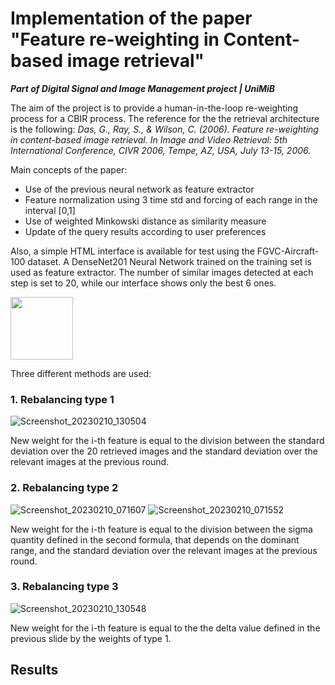 # Implementation of the paper "Feature re-weighting in Content-based image retrieval"

***Part of Digital Signal and Image Management project | UniMiB***

The aim of the project is to provide a human-in-the-loop re-weighting process for a CBIR process. The reference for the the retrieval architecture is the following:
*Das, G., Ray, S., & Wilson, C. (2006). Feature re-weighting in content-based image retrieval. In Image and Video Retrieval: 5th International Conference, CIVR 2006, Tempe, AZ, USA, July 13-15, 2006.*

Main concepts of the paper:
- Use of the previous neural network as feature extractor
- Feature normalization using 3 time std and forcing of each range in the interval [0,1]
- Use of weighted Minkowski distance as similarity measure
- Update of the query results according to user preferences

Also, a simple HTML interface is available for test using the FGVC-Aircraft-100 dataset. A DenseNet201 Neural Network trained on the training set is used as feature extractor. The number of similar images detected at each step is set to 20, while our interface shows only the best 6 ones.

<img src="https://user-images.githubusercontent.com/63108350/226201266-35918085-7344-42bb-b958-5d6ee4ad936c.mp4" width=100>

Three different methods are used:

### 1. Rebalancing type 1 

![Screenshot_20230210_130504](https://user-images.githubusercontent.com/63108350/226203376-fe61aca2-aa52-4964-8773-f025bad4e1a6.png)

New weight for the i-th feature is equal to the division between the standard deviation over the 20 retrieved images and the standard deviation over the relevant images at the previous round.

### 2. Rebalancing type 2

![Screenshot_20230210_071607](https://user-images.githubusercontent.com/63108350/226203388-4fdd1599-18b3-416e-b281-3cbd234c6998.png)
![Screenshot_20230210_071552](https://user-images.githubusercontent.com/63108350/226203391-6c2486f0-ad83-4cf1-8a4f-64f5cb08fe13.png)

New weight for the i-th feature is equal to the division between the sigma quantity defined in the second formula, that depends on the dominant range, and the standard deviation over the relevant images at the previous round.

### 3. Rebalancing type 3

![Screenshot_20230210_130548](https://user-images.githubusercontent.com/63108350/226203398-ad5c9e48-971b-4b7c-84b6-16169a70e15f.png)

New weight for the i-th feature is equal to the the delta value defined in the previous slide by the weights of type 1.

## Results
